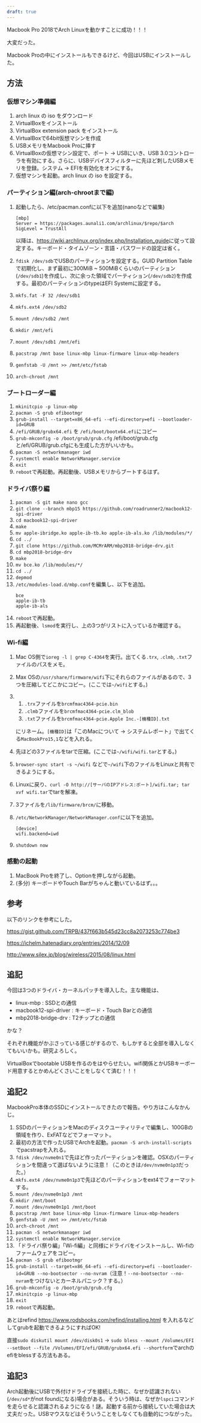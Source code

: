```yaml
---
draft: true
---
```


Macbook Pro 2018でArch Linuxを動かすことに成功！！！

大変だった。

Macbook Proの中にインストールもできるけど、今回はUSBにインストールした。

## 方法

### 仮想マシン準備編 

1. arch linux の iso をダウンロード
1. VirtualBoxをインストール
1. VirtualBox extension pack をインストール
1. VirtualBoxで64bit仮想マシンを作成
1. USBメモリをMacbook Proに挿す
1. VirtualBoxの仮想マシン設定で、ポート -> USBにいき、USB 3.0コントローラを有効にする。さらに、USBデバイスフィルターに先ほど刺したUSBメモリを登録。システム -> EFIを有効化をオンにする。
1. 仮想マシンを起動。arch linux の iso を設定する。

### パーティション編(arch-chrootまで編)

1. 起動したら、/etc/pacman.confに以下を追加(nanoなどで編集)

   ```
   [mbp]
   Server = https://packages.aunali1.com/archlinux/$repo/$arch
   SigLevel = TrustAll
   ```

   以降は、<https://wiki.archlinux.org/index.php/Installation_guide>に従って設定する。キーボード・タイムゾーン・言語・パスワードの設定は省く。

1. `fdisk /dev/sdb`でUSBのパーティションを設定する。GUID Partition Tableで初期化し、まず最初に300MiB ~ 500MiBくらいのパーティション(`/dev/sdb1`)を作成し、次に余った領域でパーティション(`/dev/sdb2`)を作成する。最初のパーティションのtypeはEFI Systemに設定する。
1. `mkfs.fat -F 32 /dev/sdb1`
1. `mkfs.ext4 /dev/sdb2`
1. `mount /dev/sdb2 /mnt`
1. `mkdir /mnt/efi`
1. `mount /dev/sdb1 /mnt/efi`
1. `pacstrap /mnt base linux-mbp linux-firmware linux-mbp-headers`
1. `genfstab -U /mnt >> /mnt/etc/fstab`
1. `arch-chroot /mnt`

### ブートローダー編

1. `mkinitcpio -p linux-mbp`
1. `pacman -S grub efibootmgr`
1. `grub-install --target=x86_64-efi --efi-directory=efi --bootloader-id=GRUB`
1. `/efi/GRUB/grubx64.efi` を `/efi/boot/bootx64.efi`にコピー
1. `grub-mkconfig -o /boot/grub/grub.cfg` /efi/boot/grub.cfgと/efi/GRUB/grub.cfgにも生成した方がいいかも。
1. `pacman -S networkmanager iwd`
1. `systemctl enable NetworkManager.service`
1. `exit`
1. `reboot`で再起動。再起動後、USBメモリからブートするはず。

### ドライバ祭り編

1. `pacman -S git make nano gcc`
1. `git clone --branch mbp15 https://github.com/roadrunner2/macbook12-spi-driver`
1. `cd macbook12-spi-driver`
1. `make`
1. `mv apple-ibridge.ko apple-ib-tb.ko apple-ib-als.ko /lib/modules/*/`
1. `cd ../`
1. `git clone https://github.com/MCMrARM/mbp2018-bridge-drv.git`
1. `cd mbp2018-bridge-drv`
1. `make`
1. `mv bce.ko /lib/modules/*/`
1. `cd ../`
1. `depmod`
1. `/etc/modules-load.d/mbp.conf`を編集し、以下を追加。
   ```
   bce
   apple-ib-tb
   apple-ib-als
   ```
1. `reboot`で再起動。
1. 再起動後、`lsmod`を実行し、上の3つがリストに入っているか確認する。

### Wi-fi編

1. Mac OS側で`ioreg -l | grep C-4364`を実行。出てくる`.trx`, `.clmb`, `.txt`ファイルのパスをメモ。
1. Max OSの`/usr/share/firmware/wifi`下にそれらのファイルがあるので、3つを圧縮してどこかにコピー。(ここでは`~/wifi`とする。)
1. 1. `.trx`ファイルを`brcmfmac4364-pcie.bin`
   1. `.clmb`ファイルを`brcmfmac4364-pcie.clm_blob`
   1. `.txt`ファイルを`brcmfmac4364-pcie.Apple Inc.-[機種ID].txt`

   にリネーム。`[機種ID]`は「このMacについて -> システムレポート」で出てくる`MacBookPro15,1`などを入れる。
1. 先ほどの3ファイルをtarで圧縮。(ここでは`~/wifi/wifi.tar`とする。)
1. `browser-sync start -s ~/wifi` などで`~/wifi`下のファイルをLinuxと共有できるようにする。
1. Linuxに戻り、`curl -O http://[サーバのIPアドレス:ポート]/wifi.tar; tar xvf wifi.tar`でtarを解凍。
1. 3ファイルを`/lib/firmware/brcm/`に移動。
1. `/etc/NetworkManager/NetworkManager.conf`に以下を追加。
   ```
   [device]
   wifi.backend=iwd
   ```
1. `shutdown now`

### 感動の起動

1. MacBook Proを終了し、Optionを押しながら起動。
1. (多分) キーボードやTouch Barがちゃんと動いているはず。。。

## 参考

以下のリンクを参考にした。

<https://gist.github.com/TRPB/437f663b545d23cc8a2073253c774be3>

<https://ichelm.hatenadiary.org/entries/2014/12/09>

<http://www.silex.jp/blog/wireless/2015/08/linux.html>

## 追記
今回は3つのドライバ・カーネルパッチを導入した。主な機能は、

- linux-mbp : SSDとの通信
- macbook12-spi-driver : キーボード・Touch Barとの通信
- mbp2018-bridge-drv : T2チップとの通信

かな？

それぞれ機能がかぶさっている感じがするので、もしかすると全部を導入しなくてもいいかも。研究よろしく。

VirtualBoxでbootable USBを作るのをはやらせたい。wifi関係とかUSBキーボード用意するとかめんどくさいことをしなくて済む！！！

## 追記2

MacbookPro本体のSSDにインストールできたので報告。やり方はこんなかんじ。

1. SSDのパーティションをMacのディスクユーティリティで編集し、100GBの領域を作り、ExFATなどでフォーマット。
1. 最初の方法で作ったUSBでArchを起動。`pacman -S arch-install-scripts`でpacstrapを入れる。
1. `fdisk /dev/nvme0n1`で先ほど作ったパーティションを確認。OSXのパーティションを間違って選ばないように注意！（このときは`/dev/nvme0n1p3`だった。）
1. `mkfs.ext4 /dev/nvme0n1p3`で先ほどのパーティションをext4でフォーマットする。
1. `mount /dev/nvme0n1p3 /mnt`
1. `mkdir /mnt/boot`
1. `mount /dev/nvme0n1p1 /mnt/boot`
1. `pacstrap /mnt base linux-mbp linux-firmware linux-mbp-headers`
1. `genfstab -U /mnt >> /mnt/etc/fstab`
1. `arch-chroot /mnt`
1. `pacman -S networkmanager iwd`
1. `systemctl enable NetworkManager.service`
1. 「ドライバ祭り編」「Wi-fi編」と同様にドライバをインストールし、Wi-fiのファームウェアをコピー。
1. `pacman -S grub efibootmgr`
1. `grub-install --target=x86_64-efi --efi-directory=efi --bootloader-id=GRUB --no-bootsector --no-nvram`（注意！`--no-bootsector --no-nvram`をつけないとカーネルパニック？する。）
1. `grub-mkconfig -o /boot/grub/grub.cfg`
1. `mkinitcpio -p linux-mbp`
1. `exit`
1. `reboot`で再起動。

あとはrefind <https://www.rodsbooks.com/refind/installing.html> を入れるなどしてgrubを起動できるようにすればOK!

直接`sudo diskutil mount /dev/disk0s1` -> `sudo bless --mount /Volumes/EFI --setBoot --file /Volumes/EFI/efi/GRUB/grubx64.efi --shortform`でarchのefiをblessする方法もある。

## 追記3

Arch起動後にUSBで外付けドライブを接続した時に、なぜか認識されない(`/dev/sd*`がnot foundになる)場合がある。そういう時は、なぜか`lspci`コマンドを走らせると認識されるようになる！謎。起動する前から接続していた場合は大丈夫だった。USBマウスなどはそういうことをしなくても自動的につながった。
